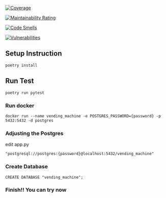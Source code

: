
[![Coverage](https://sonarcloud.io/api/project_badges/measure?project=tanthana48_softenghw1&metric=coverage)](https://sonarcloud.io/summary/new_code?id=tanthana48_softenghw1)

[![Maintainability Rating](https://sonarcloud.io/api/project_badges/measure?project=tanthana48_softenghw1&metric=sqale_rating)](https://sonarcloud.io/summary/new_code?id=tanthana48_softenghw1)

[![Code Smells](https://sonarcloud.io/api/project_badges/measure?project=tanthana48_softenghw1&metric=code_smells)](https://sonarcloud.io/summary/new_code?id=tanthana48_softenghw1)

[![Vulnerabilities](https://sonarcloud.io/api/project_badges/measure?project=tanthana48_softenghw1&metric=vulnerabilities)](https://sonarcloud.io/summary/new_code?id=tanthana48_softenghw1)

## Setup Instruction
```
poetry install
```

## Run Test
```
poetry run pytest
```

### Run docker
```
docker run --name vending_machine -e POSTGRES_PASSWORD={password} -p 5432:5432 -d postgres
```

### Adjusting the Postgres
edit app.py
```
"postgresql://postgres:{password}@localhost:5432/vending_machine"
```

### Create Database
```CREATE DATABASE "vending_machine";```


### Finish!! You can try now
